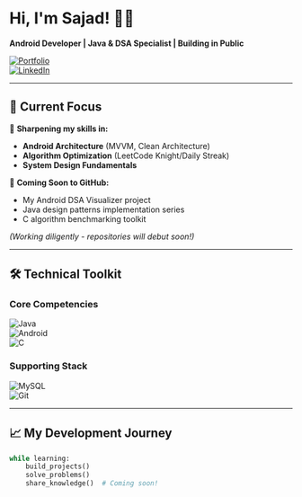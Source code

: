 # **Hi, I'm Sajad!** 👨‍💻  

**Android Developer | Java & DSA Specialist | Building in Public**  

[![Portfolio](https://img.shields.io/badge/🌐_Portfolio-%230f0f13?style=for-the-badge)](https://your-portfolio-url.com)  
[![LinkedIn](https://img.shields.io/badge/💼_Let's_Connect-%230A66C2?style=for-the-badge&logo=linkedin)](https://linkedin.com/in/your-profile)  

---

## **🚀 Current Focus**  

🔭 **Sharpening my skills in:**  
- **Android Architecture** (MVVM, Clean Architecture)  
- **Algorithm Optimization** (LeetCode Knight/Daily Streak)  
- **System Design Fundamentals**  

📌 **Coming Soon to GitHub:**  
- My Android DSA Visualizer project  
- Java design patterns implementation series  
- C algorithm benchmarking toolkit  

*(Working diligently - repositories will debut soon!)*  

---

## **🛠️ Technical Toolkit**  

### **Core Competencies**  
![Java](https://img.shields.io/badge/-Java-%23F8981D?style=flat-square&logo=java&logoColor=white)  
![Android](https://img.shields.io/badge/-Android-%233DDC84?style=flat-square&logo=android&logoColor=white)  
![C](https://img.shields.io/badge/-C-%23A8B9CC?style=flat-square&logo=c&logoColor=black)  

### **Supporting Stack**  
![MySQL](https://img.shields.io/badge/-MySQL-%234479A1?style=flat-square&logo=mysql&logoColor=white)  
![Git](https://img.shields.io/badge/-Git-%23F05032?style=flat-square&logo=git&logoColor=white)  

---

## **📈 My Development Journey**  

```python
while learning:
    build_projects()
    solve_problems()
    share_knowledge()  # Coming soon!